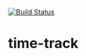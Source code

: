 [![Build Status](https://travis-ci.org/rennanbhz/time-track.svg?branch=master)](https://travis-ci.org/rennanbhz/time-track)
# time-track